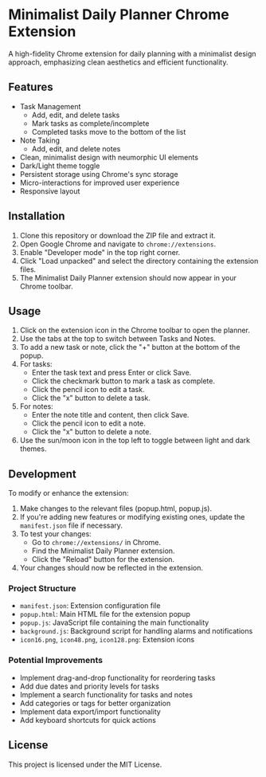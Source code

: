 # Minimalist Daily Planner Chrome Extension

A high-fidelity Chrome extension for daily planning with a minimalist design approach, emphasizing clean aesthetics and efficient functionality.

## Features

- Task Management
  - Add, edit, and delete tasks
  - Mark tasks as complete/incomplete
  - Completed tasks move to the bottom of the list
- Note Taking
  - Add, edit, and delete notes
- Clean, minimalist design with neumorphic UI elements
- Dark/Light theme toggle
- Persistent storage using Chrome's sync storage
- Micro-interactions for improved user experience
- Responsive layout

## Installation

1. Clone this repository or download the ZIP file and extract it.
2. Open Google Chrome and navigate to `chrome://extensions`.
3. Enable "Developer mode" in the top right corner.
4. Click "Load unpacked" and select the directory containing the extension files.
5. The Minimalist Daily Planner extension should now appear in your Chrome toolbar.

## Usage

1. Click on the extension icon in the Chrome toolbar to open the planner.
2. Use the tabs at the top to switch between Tasks and Notes.
3. To add a new task or note, click the "+" button at the bottom of the popup.
4. For tasks:
   - Enter the task text and press Enter or click Save.
   - Click the checkmark button to mark a task as complete.
   - Click the pencil icon to edit a task.
   - Click the "x" button to delete a task.
5. For notes:
   - Enter the note title and content, then click Save.
   - Click the pencil icon to edit a note.
   - Click the "x" button to delete a note.
6. Use the sun/moon icon in the top left to toggle between light and dark themes.

## Development

To modify or enhance the extension:

1. Make changes to the relevant files (popup.html, popup.js).
2. If you're adding new features or modifying existing ones, update the `manifest.json` file if necessary.
3. To test your changes:
   - Go to `chrome://extensions/` in Chrome.
   - Find the Minimalist Daily Planner extension.
   - Click the "Reload" button for the extension.
4. Your changes should now be reflected in the extension.

### Project Structure

- `manifest.json`: Extension configuration file
- `popup.html`: Main HTML file for the extension popup
- `popup.js`: JavaScript file containing the main functionality
- `background.js`: Background script for handling alarms and notifications
- `icon16.png`, `icon48.png`, `icon128.png`: Extension icons

### Potential Improvements

- Implement drag-and-drop functionality for reordering tasks
- Add due dates and priority levels for tasks
- Implement a search functionality for tasks and notes
- Add categories or tags for better organization
- Implement data export/import functionality
- Add keyboard shortcuts for quick actions

## License

This project is licensed under the MIT License.

